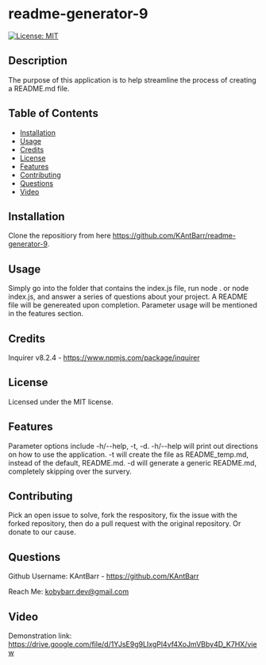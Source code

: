 # readme-generator-9
[![License: MIT](https://img.shields.io/badge/License-MIT-yellow.svg)](https://opensource.org/licenses/MIT)

## Description
The purpose of this application is to help streamline the process of creating a README.md file.

## Table of Contents
- [Installation](#Installation)
- [Usage](#Usage)
- [Credits](#Credits)
- [License](#License)
- [Features](#Features)
- [Contributing](#Contributing)
- [Questions](#Questions)
- [Video](#Video)

## Installation
Clone the repositiory from here https://github.com/KAntBarr/readme-generator-9.

## Usage
Simply go into the folder that contains the index.js file, run node . or node index.js, and answer a series of questions about your project. A README file will be genereated upon completion. Parameter usage will be mentioned in the features section.

## Credits
Inquirer v8.2.4 - https://www.npmjs.com/package/inquirer

## License
Licensed under the MIT license.

## Features
Parameter options include -h/--help, -t, -d. -h/--help will print out  directions on how to use the application. -t will create the file as README_temp.md, instead of the default, README.md. -d will generate a generic README.md, completely skipping over the survery.

## Contributing
Pick an open issue to solve, fork the respository, fix the issue with the forked repository, then do a pull request with the original repository. Or donate to our cause.

## Questions
Github Username: KAntBarr - https://github.com/KAntBarr

Reach Me: kobybarr.dev@gmail.com

## Video
Demonstration link: https://drive.google.com/file/d/1YJsE9g9LIxgPl4vf4XoJmVBby4D_K7HX/view
